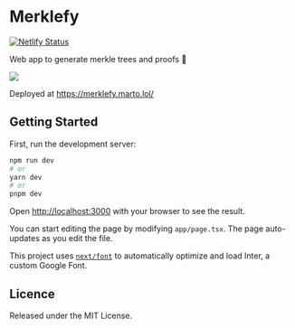 # Merklefy
[![Netlify Status](https://api.netlify.com/api/v1/badges/b312fd88-d78f-464d-a2a9-7c8997cf2f7f/deploy-status)](https://app.netlify.com/sites/merklefy/deploys)

Web app to generate merkle trees and proofs 🍃

![](https://github.com/martriay/merklefy/merklefy.gif)

Deployed at https://merklefy.marto.lol/

## Getting Started

First, run the development server:

```bash
npm run dev
# or
yarn dev
# or
pnpm dev
```

Open [http://localhost:3000](http://localhost:3000) with your browser to see the result.

You can start editing the page by modifying `app/page.tsx`. The page auto-updates as you edit the file.

This project uses [`next/font`](https://nextjs.org/docs/basic-features/font-optimization) to automatically optimize and load Inter, a custom Google Font.

## Licence

Released under the MIT License.